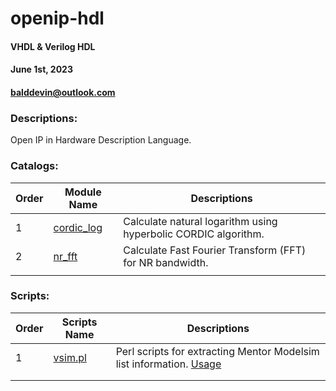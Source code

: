 # openip-hdl

#### VHDL & Verilog HDL ####

#### June 1st, 2023 ####

#### balddevin@outlook.com ####

### Descriptions:

Open IP in Hardware Description Language.

### Catalogs:

| Order | Module Name                                                  | Descriptions                                                 |
| ----- | ------------------------------------------------------------ | ------------------------------------------------------------ |
| 1     | [cordic_log](https://github.com/devindang/openip-hdl/tree/main/cordic_log) | Calculate natural logarithm using hyperbolic CORDIC algorithm. |
| 2     | [nr_fft](https://github.com/devindang/openip-hdl/tree/main/nr_fft) | Calculate Fast Fourier Transform (FFT) for NR bandwidth.     |
|       |                                                              |                                                              |

### Scripts:

| Order | Scripts Name                                                 | Descriptions                                                 |
| ----- | ------------------------------------------------------------ | ------------------------------------------------------------ |
| 1     | [vsim.pl](https://github.com/devindang/openip-hdl/blob/main/perl_scripts/vsim.pl) | Perl scripts for extracting Mentor Modelsim list information. [Usage](https://www.cnblogs.com/devindd/articles/17426494.html) |
|       |                                                              |                                                              |
|       |                                                              |                                                              |
